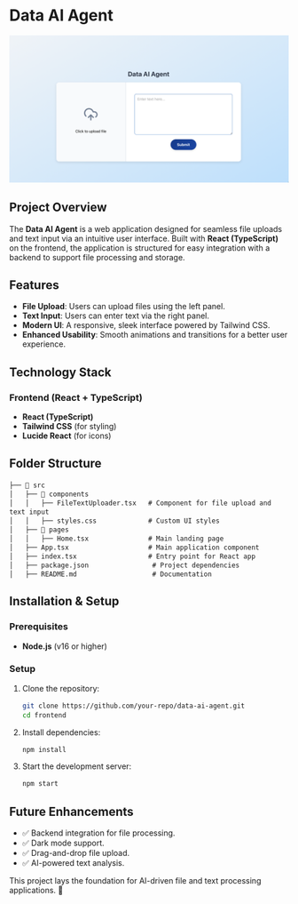 # Data AI Agent

![Web Page Preview](./Screenshot.png)

## Project Overview
The **Data AI Agent** is a web application designed for seamless file uploads and text input via an intuitive user interface. Built with **React (TypeScript)** on the frontend, the application is structured for easy integration with a backend to support file processing and storage.

## Features
- **File Upload**: Users can upload files using the left panel.
- **Text Input**: Users can enter text via the right panel.
- **Modern UI**: A responsive, sleek interface powered by Tailwind CSS.
- **Enhanced Usability**: Smooth animations and transitions for a better user experience.

## Technology Stack
### Frontend (React + TypeScript)
- **React (TypeScript)**
- **Tailwind CSS** (for styling)
- **Lucide React** (for icons)

## Folder Structure
```
├── 📂 src
│   ├── 📂 components
│   │   ├── FileTextUploader.tsx   # Component for file upload and text input
│   │   ├── styles.css             # Custom UI styles
│   ├── 📂 pages
│   │   ├── Home.tsx               # Main landing page
│   ├── App.tsx                    # Main application component
│   ├── index.tsx                  # Entry point for React app
│   ├── package.json                # Project dependencies
│   ├── README.md                   # Documentation
```

## Installation & Setup
### Prerequisites
- **Node.js** (v16 or higher)

### Setup
1. Clone the repository:
   ```sh
   git clone https://github.com/your-repo/data-ai-agent.git
   cd frontend
   ```
2. Install dependencies:
   ```sh
   npm install
   ```
3. Start the development server:
   ```sh
   npm start
   ```

## Future Enhancements
- ✅ Backend integration for file processing.
- ✅ Dark mode support.
- ✅ Drag-and-drop file upload.
- ✅ AI-powered text analysis.

This project lays the foundation for AI-driven file and text processing applications. 🚀

